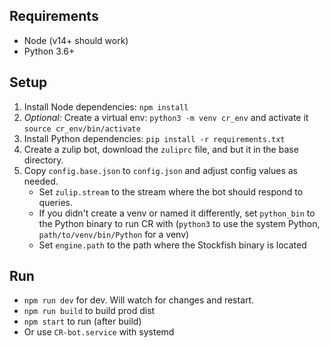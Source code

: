## Requirements

- Node (v14+ should work)
- Python 3.6+

## Setup

1. Install Node dependencies: `npm install`
2. *Optional:* Create a virtual env: `python3 -m venv cr_env` and activate it `source cr_env/bin/activate`
3. Install Python dependencies: `pip install -r requirements.txt`
4. Create a zulip bot, download the `zuliprc` file, and but it in the base directory.
5. Copy `config.base.json` to `config.json` and adjust config values as needed.
    - Set `zulip.stream` to the stream where the bot should respond to queries.
    - If you didn't create a venv or named it differently, set `python_bin` to the Python binary to run CR with (`python3` to use the system Python, `path/to/venv/bin/Python` for a venv)
    - Set `engine.path` to the path where the Stockfish binary is located

## Run

- `npm run dev` for dev. Will watch for changes and restart.
- `npm run build` to build prod dist
- `npm start` to run (after build)
- Or use `CR-bot.service` with systemd

